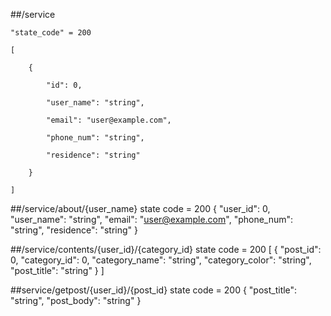 ##/service

    "state_code" = 200

    [

        {

            "id": 0,

            "user_name": "string",

            "email": "user@example.com",

            "phone_num": "string",

            "residence": "string"

        }

    ]

##/service/about/{user_name}
    state code = 200
    {
        "user_id": 0,
        "user_name": "string",
        "email": "user@example.com",
        "phone_num": "string",
        "residence": "string"
    }

##/service/contents/{user_id}/{category_id}
    state code = 200
    [
        {
            "post_id": 0,
            "category_id": 0,
            "category_name": "string",
            "category_color": "string",
            "post_title": "string"
        }
    ]

##service/getpost/{user_id}/{post_id}
    state code = 200
    {
        "post_title": "string",
        "post_body": "string"
    }
